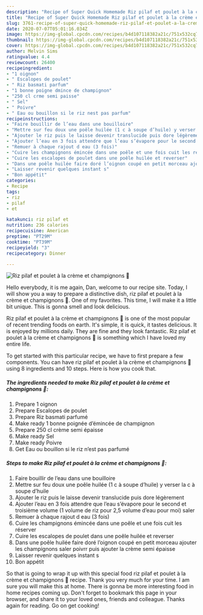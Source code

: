```yaml
---
description: "Recipe of Super Quick Homemade Riz pilaf et poulet à la crème et champignons 🍄"
title: "Recipe of Super Quick Homemade Riz pilaf et poulet à la crème et champignons 🍄"
slug: 3761-recipe-of-super-quick-homemade-riz-pilaf-et-poulet-a-la-creme-et-champignons
date: 2020-07-07T05:01:16.034Z
image: https://img-global.cpcdn.com/recipes/b4d107118382a21c/751x532cq70/riz-pilaf-et-poulet-a-la-creme-et-champignons-🍄-photo-principale-de-la-recette.jpg
thumbnail: https://img-global.cpcdn.com/recipes/b4d107118382a21c/751x532cq70/riz-pilaf-et-poulet-a-la-creme-et-champignons-🍄-photo-principale-de-la-recette.jpg
cover: https://img-global.cpcdn.com/recipes/b4d107118382a21c/751x532cq70/riz-pilaf-et-poulet-a-la-creme-et-champignons-🍄-photo-principale-de-la-recette.jpg
author: Melvin Sims
ratingvalue: 4.4
reviewcount: 26400
recipeingredient:
- "1 oignon"
- " Escalopes de poulet"
- " Riz basmati parfum"
- "1 bonne poigne dmince de champignon"
- "250 cl crme semi paisse"
- " Sel"
- " Poivre"
- " Eau ou bouillon si le riz nest pas parfum"
recipeinstructions:
- "Faire bouillir de l’eau dans une bouilloire"
- "Mettre sur feu doux une poêle huilée (1 c à soupe d’huile) y verser la c à soupe d’huile"
- "Ajouter le riz puis le laisse devenir translucide puis dore légèrement"
- "Ajouter l’eau en 3 fois attendre que l’eau s’évapore pour le second et troisième volume (1 volume de riz pour 2,5 volume d’eau pour moi) saler"
- "Remuer à chaque rajout d eau (3 fois)"
- "Cuire les champignons émincée dans une poêle et une fois cuit les réserver"
- "Cuire les escalopes de poulet dans une poêle huilée et reverser"
- "Dans une poêle huilée faire doré l’oignon coupé en petit morceau ajouter les champignons saler poivrr puis ajouter la crème semi épaisse"
- "Laisser revenir quelques instant s"
- "Bon appétit"
categories:
- Recipe
tags:
- riz
- pilaf
- et

katakunci: riz pilaf et 
nutrition: 236 calories
recipecuisine: American
preptime: "PT29M"
cooktime: "PT39M"
recipeyield: "3"
recipecategory: Dinner

---
```



![Riz pilaf et poulet à la crème et champignons 🍄](https://img-global.cpcdn.com/recipes/b4d107118382a21c/751x532cq70/riz-pilaf-et-poulet-a-la-creme-et-champignons-🍄-photo-principale-de-la-recette.jpg)

Hello everybody, it is me again, Dan, welcome to our recipe site. Today, I will show you a way to prepare a distinctive dish, riz pilaf et poulet à la crème et champignons 🍄. One of my favorites. This time, I will make it a little bit unique. This is gonna smell and look delicious.



Riz pilaf et poulet à la crème et champignons 🍄 is one of the most popular of recent trending foods on earth. It's simple, it is quick, it tastes delicious. It is enjoyed by millions daily. They are fine and they look fantastic. Riz pilaf et poulet à la crème et champignons 🍄 is something which I have loved my entire life.


To get started with this particular recipe, we have to first prepare a few components. You can have riz pilaf et poulet à la crème et champignons 🍄 using 8 ingredients and 10 steps. Here is how you cook that.

<!--inarticleads1-->

##### The ingredients needed to make Riz pilaf et poulet à la crème et champignons 🍄:

1. Prepare 1 oignon
1. Prepare  Escalopes de poulet
1. Prepare  Riz basmati parfumé
1. Make ready 1 bonne poignée d’émincée de champignon
1. Prepare 250 cl crème semi épaisse
1. Make ready  Sel
1. Make ready  Poivre
1. Get  Eau ou bouillon si le riz n’est pas parfumé




<!--inarticleads2-->

##### Steps to make Riz pilaf et poulet à la crème et champignons 🍄:

1. Faire bouillir de l’eau dans une bouilloire
1. Mettre sur feu doux une poêle huilée (1 c à soupe d’huile) y verser la c à soupe d’huile
1. Ajouter le riz puis le laisse devenir translucide puis dore légèrement
1. Ajouter l’eau en 3 fois attendre que l’eau s’évapore pour le second et troisième volume (1 volume de riz pour 2,5 volume d’eau pour moi) saler
1. Remuer à chaque rajout d eau (3 fois)
1. Cuire les champignons émincée dans une poêle et une fois cuit les réserver
1. Cuire les escalopes de poulet dans une poêle huilée et reverser
1. Dans une poêle huilée faire doré l’oignon coupé en petit morceau ajouter les champignons saler poivrr puis ajouter la crème semi épaisse
1. Laisser revenir quelques instant s
1. Bon appétit




So that is going to wrap it up with this special food riz pilaf et poulet à la crème et champignons 🍄 recipe. Thank you very much for your time. I am sure you will make this at home. There is gonna be more interesting food in home recipes coming up. Don't forget to bookmark this page in your browser, and share it to your loved ones, friends and colleague. Thanks again for reading. Go on get cooking!
